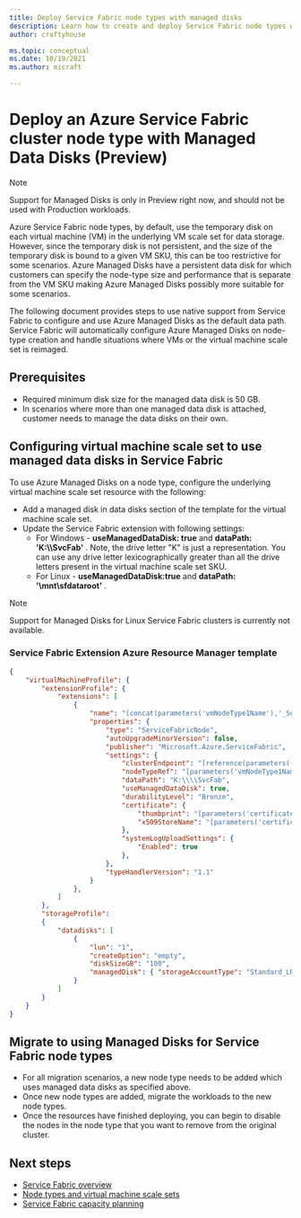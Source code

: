 ```yaml
---
title: Deploy Service Fabric node types with managed disks
description: Learn how to create and deploy Service Fabric node types with attached Managed Disks
author: craftyhouse

ms.topic: conceptual
ms.date: 10/19/2021
ms.author: micraft

---
```


# Deploy an Azure Service Fabric cluster node type with Managed Data Disks (Preview)

>[!NOTE]
> Support for Managed Disks is only in Preview right now, and should not be used with Production workloads.


Azure Service Fabric node types, by default, use the temporary disk on each virtual machine (VM) in the underlying VM scale set for data storage. However, since the temporary disk is not persistent, and the size of the temporary disk is bound to a given VM SKU, this can be too restrictive for some scenarios. Azure Managed Disks have a persistent data disk for which customers can specify the node-type size and performance that is separate from the VM SKU making Azure Managed Disks possibly more suitable for some scenarios.

The following document provides steps to use native support from Service Fabric to configure and use Azure Managed Disks as the default data path. Service Fabric will automatically configure Azure Managed Disks on node-type creation and handle situations where VMs or the virtual machine scale set is reimaged.

## Prerequisites

* Required minimum disk size for the managed data disk is 50 GB.
* In scenarios where more than one managed data disk is attached, customer needs to manage the data disks on their own.

## Configuring virtual machine scale set to use managed data disks in Service Fabric
To use Azure Managed Disks on a node type, configure the underlying virtual machine scale set resource with the following:

* Add a managed disk in data disks section of the template for the virtual machine scale set. 
* Update the Service Fabric extension with following settings: 
    * For Windows - **useManagedDataDisk: true** and **dataPath: 'K:\\\\SvcFab'** .  Note, the drive letter "K" is just a representation. You can use any drive letter lexicographically greater than all the drive letters present in the virtual machine scale set SKU.
    * For Linux - **useManagedDataDisk:true** and **dataPath: '\mnt\sfdataroot'** .

>[!NOTE]
> Support for Managed Disks for Linux Service Fabric clusters is currently not available.


### Service Fabric Extension Azure Resource Manager template

```json
{
    "virtualMachineProfile": {
        "extensionProfile": {
            "extensions": [
                {
                    "name": "[concat(parameters('vmNodeType1Name'),'_ServiceFabricNode')]",
                    "properties": {
                        "type": "ServiceFabricNode",
                        "autoUpgradeMinorVersion": false,
                        "publisher": "Microsoft.Azure.ServiceFabric",
                        "settings": {
                            "clusterEndpoint": "[reference(parameters('clusterName')).clusterEndpoint]",
                            "nodeTypeRef": "[parameters('vmNodeType1Name')]",
                            "dataPath": "K:\\\\SvcFab",
                            "useManagedDataDisk": true,
                            "durabilityLevel": "Bronze",
                            "certificate": {
                                "thumbprint": "[parameters('certificateThumbprint')]",
                                "x509StoreName": "[parameters('certificateStoreValue')]"
                            },
                            "systemLogUploadSettings": {
                                "Enabled": true
                            },
                        },
                        "typeHandlerVersion": "1.1"
                    }
                },
            ]
        },
        "storageProfile": 
        {
            "datadisks": [
                {
                    "lun": "1",
                    "createOption": "empty",
                    "diskSizeGB": "100",
                    "managedDisk": { "storageAccountType": "Standard_LRS" }
                }
            ]
        }
    }
}
```

## Migrate to using Managed Disks for Service Fabric node types
* For all migration scenarios, a new node type needs to be added which uses managed data disks as specified above.
* Once new node types are added, migrate the workloads to the new node types.
* Once the resources have finished deploying, you can begin to disable the nodes in the node type that you want to remove from the original cluster.

## Next steps 
* [Service Fabric overview](service-fabric-reliable-services-introduction.md)
* [Node types and virtual machine scale sets](service-fabric-cluster-nodetypes.md)
* [Service Fabric capacity planning](service-fabric-best-practices-capacity-scaling.md)
